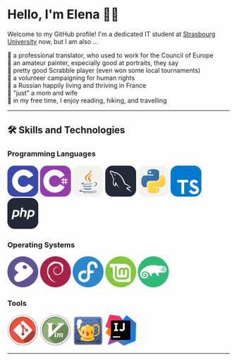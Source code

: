 # Hello, I'm Elena 👨‍💻

Welcome to my GitHub profile! I'm a dedicated IT student at [Strasbourg University](https://iutrs.unistra.fr/english) now, but I am also ...

🌱 a professional translator, who used to work for the Council of Europe  
🌱 an amateur painter, especially good at portraits, they say  
🌱 pretty good Scrabble player (even won some local tournaments)  
🌱 a volunteer campaigning for human rights  
🌱 a Russian happily living and thriving in France  
🌱 "just" a mom and wife  
🌱 in my free time, I enjoy reading, hiking, and travelling  
  
---

## 🛠 Skills and Technologies

### Programming Languages

<div>
  <a href="https://en.wikipedia.org/wiki/C_(programming_language)" target="_blank" style="display: inline-block; ">
    <img src="pic/c.svg" alt="C" width="70" height="70" />
  </a>
  <a href="https://docs.microsoft.com/en-us/dotnet/csharp/" target="_blank" style="display: inline-block; ">
    <img src="pic/csharp.svg" alt="C#" width="70" height="70" />
  </a>
  <a href="https://www.oracle.com/java/" target="_blank" style="display: inline-block;  ">
    <img src="pic/java.svg" alt="Java" width="70" height="70" />
  </a>
  <a href="https://www.mysql.com/" target="_blank" style="display: inline-block; ">
    <img src="pic/mysql.svg" alt="SQL" width="70" height="70" />
  </a>
  <a href="https://www.python.org/" target="_blank" style="display: inline-block;">
    <img src="pic/python.svg" alt="Python" width="70" height="70" />
  </a>
  <a href="https://developer.mozilla.org/en-US/docs/Web/JavaScript" target="_blank" style="display: inline-block; ">
    <img src="pic/js_ts.svg" alt="JavaScript" width="70" height="70" />
  </a>
  <a href="https://www.php.net/" target="_blank" style="display: inline-block; ">
    <img src="pic/php.svg" alt="PHP" width="70" height="70" />
  </a>
</div>

### Operating Systems

<div>
  <a href="https://www.gentoo.org/" target="_blank" style="display: inline-block; ">
    <img src="pic/gentoo.png" alt="Gentoo" width=70" height="70"/>
  </a>
  <a href="https://www.debian.org/" target="_blank" style="display: inline-block;">
    <img src="pic/debian.png" alt="Debian" width="70" height="70" />
  </a>
  <a href="https://getfedora.org/" target="_blank" style="display: inline-block; ">
    <img src="pic/fedora.png" alt="Fedora" width="70" height="70" />
  </a>
  <a href="https://linuxmint.com/" target="_blank" style="display: inline-block;">
    <img src="pic/mint.png" alt="Linux Mint" width=70" height="70" />
  </a>
  <a href="https://www.opensuse.org/" target="_blank" style="display: inline-block;">
    <img src="pic/suse.png" alt="OpenSUSE" width="70" height="70" />
  </a>
</div> 

### Tools

<div>
  <a href="https://git-scm.com/" target="_blank" style="display: inline-block; ">
    <img src="pic/git.svg" alt="Git" width="70" height="70" />
  </a>
  <a href="https://www.vim.org/" target="_blank" style="display: inline-block; ">
    <img src="pic/vim.svg" alt="Vim" width="70" height="70" />
  </a>
  <a href="https://www.geany.org/" target="_blank" style="display: inline-block; ">
    <img src="pic/geany.svg" alt="Geany" width="70" height="70" />
  </a>
  <a href="https://www.jetbrains.com/idea/" target="_blank" style="display: inline-block; ">
    <img src="pic/intellij.svg" alt="IntelliJ" width="70" height="70" />
  </a>
</div>

---

<!--
## 📝 Projects

### [Project 1 Name](https://github.com/yourusername/project1)
- **Description:** A brief overview of what the project does.
- **Technologies Used:** Python, Flask, SQL
- **Achievements:** What you learned, or milestones you achieved.

### [Project 2 Name](https://github.com/yourusername/project2)
- **Description:** A brief overview of what the project does.
- **Technologies Used:** React, Node.js
- **Achievements:** Key features or personal highlights from this project. 

---

## 📈 GitHub Stats

<p align="center">
  <img width="400px" src="https://github-readme-stats.vercel.app/api?username=yourusername&show_icons=true&theme=tokyonight&count_private=true" alt="GitHub Stats" />
  <img width="400px" src="https://github-readme-stats.vercel.app/api/top-langs/?username=yourusername&layout=compact&theme=tokyonight" alt="Top Languages" />
</p -->

